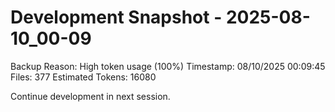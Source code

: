 ﻿# Development Snapshot - 2025-08-10_00-09

Backup Reason: High token usage (100%)
Timestamp: 08/10/2025 00:09:45
Files: 377
Estimated Tokens: 16080

Continue development in next session.
